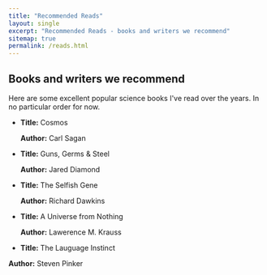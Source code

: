 ```yaml
---
title: "Recommended Reads"
layout: single
excerpt: "Recommended Reads - books and writers we recommend"
sitemap: true
permalink: /reads.html
---
```


Books and writers we recommend
-----------------------------

Here are some excellent popular science books I've read over the years. In no particular order for now.

- **Title:** Cosmos 

  **Author:** Carl Sagan

- **Title:**  Guns, Germs & Steel 
  
  **Author:** Jared Diamond

- **Title:** The Selfish Gene  
  
  **Author:** Richard Dawkins

- **Title:** A Universe from Nothing 

  **Author:** Lawerence M. Krauss
  
 - **Title:** The Lauguage Instinct 

  **Author:** Steven Pinker
